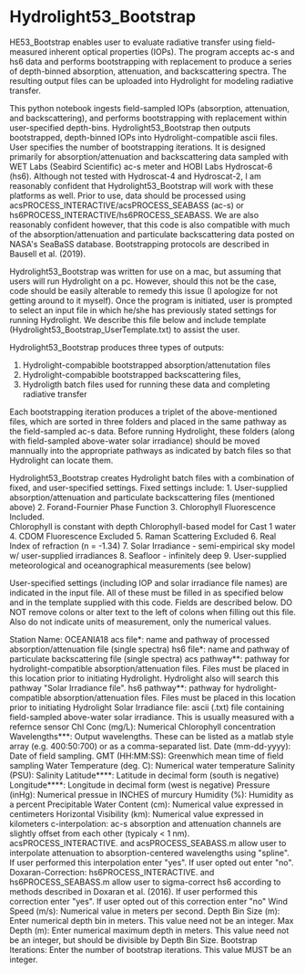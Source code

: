 # Hydrolight53_Bootstrap
HE53_Bootstrap enables user to evaluate radiative transfer using field-measured inherent optical properties (IOPs).  The program accepts ac-s and hs6 data and performs bootstrapping with replacement to produce a series of depth-binned absorption, attenuation, and backscattering spectra. The resulting output files can be uploaded into Hydrolight for modeling radiative transfer.

This python notebook ingests field-sampled IOPs (absorption, attenuation, and backscattering), and performs bootstrapping with replacement within user-specified depth-bins. Hydrolight53_Bootstrap then outputs bootstrapped, depth-binned IOPs into Hydrolight-compatible ascii files. User specifies the number of bootstrapping iterations. It is designed primarily for absorption/attenuation and backscattering data sampled with WET Labs (Seabird Scientific) ac-s meter and HOBI Labs Hydroscat-6 (hs6). Although not tested with Hydroscat-4 and Hydroscat-2, I am reasonably confident that Hydrolight53_Bootstrap will work with these platforms as well. Prior to use, data should be processed using acsPROCESS_INTERACTIVE/acsPROCESS_SEABASS (ac-s) or hs6PROCESS_INTERACTIVE/hs6PROCESS_SEABASS. We are also reasonably confident however, that this code is also compatible with much of the absorption/attenuation and particulate backscattering data posted on NASA's SeaBaSS database. Bootstrapping protocols are described in Bausell et al. (2019).

Hydrolight53_Bootstrap was written for use on a mac, but assuming that users will run Hydrolight on a pc. However, should this not be the case, code should be easily alterable to remedy this issue (I apologize for not getting around to it myself). Once the program is initiated, user is prompted to select an input file in which he/she has previously stated settings for running Hydrolight. We describe this file below and include template (Hydrolight53_Bootstrap_UserTemplate.txt) to assist the user.

Hydrolight53_Bootstrap produces three types of outputs: 
  1. Hydrolight-compabible bootstrapped absorption/attenutation files
  2. Hydrolight-compabible bootstrapped backscattering files, 
  3. Hydroligth batch files used for running these data and completing radiative transfer
  
Each bootstrapping iteration produces a triplet of the above-mentioned files, which are sorted in three folders and placed in the same pathway as the field-sampled ac-s data. Before running Hydrolight, these folders (along with field-sampled above-water solar irradiance) should be moved mannually into the appropriate pathways as indicated by batch files so that Hydrolight can locate them. 

Hydrolight53_Bootstrap creates Hydrolight batch files with a combination of fixed, and user-specified settings. 
Fixed settings include:
	1. User-supplied absorption/attenuation and particulate backscattering files (mentioned above)
	2. Forand-Fournier Phase Function
	3. Chlorophyll Fluorescence Included.  
		Chlorophyll is constant with depth
		Chlorophyll-based model for Cast 1 water
	4. CDOM Fluorescence Excluded
	5. Raman Scattering Excluded
	6. Real Index of refraction (n = -1.34)
	7. Solar Irradiance - semi-empirical sky model w/ user-supplied irradiances
	8. Seafloor - infinitely deep
	9. User-supplied meteorological and oceanographical measurements (see below)

User-specified settings (including IOP and solar irradiance file names) are indicated in the input file. All of these must be filled in as specified below and in the template supplied with this code. Fields are described below. DO NOT remove colons or alter text to the left of colons when filling out this file. Also do not indicate units of measurement, only the numerical values.

Station Name: OCEANIA18
acs file*: name and pathway of processed absorption/attenuation file (single spectra)
hs6 file*: name and pathway of particulate backscattering file (single spectra)
acs pathway**:  pathway for hydrolight-compatible absorption/attenuation files. Files must be placed in this location prior to initiating Hydrolight. Hydrolight also will search this pathway "Solar Irradiance file".
hs6 pathway**:  pathway for hydrolight-compatible absorption/attenuation files. Files must be placed in this location prior to initiating Hydrolight
Solar Irradiance file: ascii (.txt) file containing field-sampled above-water solar irradiance. This is usually measured with a refernce sensor
Chl Conc (mg/L): Numerical Chlorophyll concentration
Wavelengths***: Output wavelengths. These can be listed as a matlab style array (e.g. 400:50:700) or as a comma-separated list.
Date (mm-dd-yyyy): Date of field sampling. 
GMT (HH:MM:SS): Greenwhich mean time of field sampling
Water Temperature (deg. C): Numerical water temperature
Salinity (PSU): Salinity
Latitude****: Latitude in decimal form (south is negative)
Longitude****: Longitude in decimal form (west is negative)
Pressure (inHg): Numerical pressue in INCHES of murcury
Humidity (%): Humidity as a percent
Precipitable Water Content (cm): Numerical value expressed in centimeters
Horizontal Visibility (km): Numerical value expressed in kilometers
c-interpolation: ac-s absorption and attenuation channels are slightly offset from each other (typicaly < 1 nm). acsPROCESS_INTERACTIVE. and acsPROCESS_SEABASS.m allow user to interpolate attenuation to absorption-centered wavelengths using "spline". If user performed this interpolation enter "yes". If user opted out enter "no".
Doxaran-Correction: hs6PROCESS_INTERACTIVE. and hs6PROCESS_SEABASS.m allow user to sigma-correct hs6 according to methods described in Doxaran et al. (2016). If user performed this correction enter "yes". If user opted out of this correction enter "no"
Wind Speed (m/s): Numerical value in meters per second.
Depth Bin Size (m): Enter numerical depth bin in meters. This value need not be an integer.
Max Depth (m): Enter numerical maximum depth in meters. This value need not be an integer, but should be divisible by Depth Bin Size.
Bootstrap Iterations: Enter the number of bootstrap iterations. This value MUST be an integer.

